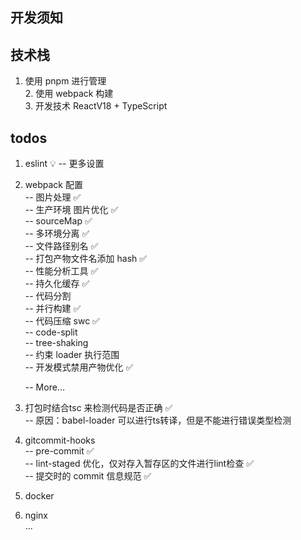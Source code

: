 
## 开发须知

## 技术栈
  1. 使用 pnpm 进行管理  
	2. 使用 webpack 构建  
	3. 开发技术 ReactV18 + TypeScript  

## todos
1. eslint 💡
	-- 更多设置
2. webpack 配置  
	-- 图片处理 ✅  
	-- 生产环境 图片优化 ✅  
	-- sourceMap ✅  
	-- 多环境分离 ✅  
	-- 文件路径别名 ✅  
	-- 打包产物文件名添加 hash ✅  
	-- 性能分析工具 ✅  
	-- 持久化缓存 ✅  
	-- 代码分割  
	-- 并行构建 ✅  
	-- 代码压缩 swc ✅  
	-- code-split  
	-- tree-shaking  
	-- 约束 loader 执行范围  
	-- 开发模式禁用产物优化 ✅  

	-- More...  
3. 打包时结合tsc 来检测代码是否正确 ✅  
	-- 原因：babel-loader 可以进行ts转译，但是不能进行错误类型检测  
5. gitcommit-hooks  
	-- pre-commit ✅  
	-- lint-staged 优化，仅对存入暂存区的文件进行lint检查 ✅  
	-- 提交时的 commit 信息规范 ✅  
6. docker  
7. nginx  
...